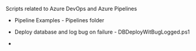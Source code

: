 Scripts related to Azure DevOps and Azure Pipelines

* Pipeline Examples - Pipelines folder

* Deploy database and log bug on failure - DBDeployWitBugLogged.ps1

* 